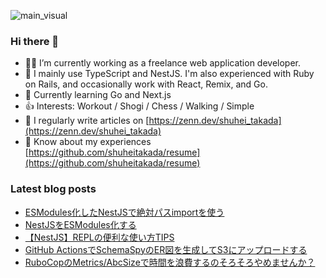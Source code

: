 ![main_visual](https://github.com/shuheitakada/shuheitakada/assets/50521935/42899799-91da-4c46-b47a-7939052e79e6)

### Hi there 👋

- 👨‍💻 I’m currently working as a freelance web application developer.
- 🍓 I mainly use TypeScript and NestJS. I'm also experienced with Ruby on Rails, and occasionally work with React, Remix, and Go.
- 🌱 Currently learning Go and Next.js
- 👍 Interests: Workout / Shogi / Chess / Walking / Simple
- 📝 I regularly write articles on [https://zenn.dev/shuhei_takada](https://zenn.dev/shuhei_takada)
- 📄 Know about my experiences [https://github.com/shuheitakada/resume](https://github.com/shuheitakada/resume)

### Latest blog posts
<!-- BLOG-POST-LIST:START -->
- [ESModules化したNestJSで絶対パスimportを使う](https://zenn.dev/shuhei_takada/articles/0cffaa01ffeea6)
- [NestJSをESModules化する](https://zenn.dev/shuhei_takada/articles/a7531731a7cf04)
- [【NestJS】REPLの便利な使い方TIPS](https://zenn.dev/shuhei_takada/articles/052a10de2e8a8d)
- [GitHub ActionsでSchemaSpyのER図を生成してS3にアップロードする](https://zenn.dev/shuhei_takada/articles/ecb030e6529fee)
- [RuboCopのMetrics/AbcSizeで時間を浪費するのそろそろやめませんか？](https://zenn.dev/shuhei_takada/articles/2a516d08aa035b)
<!-- BLOG-POST-LIST:END -->

